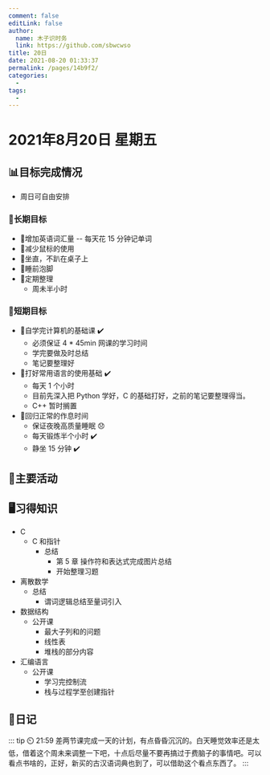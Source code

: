 ```yaml
---
comment: false
editLink: false
author: 
  name: 木子识时务
  link: https://github.com/sbwcwso
title: 20日
date: 2021-08-20 01:33:37
permalink: /pages/14b9f2/
categories: 
  - 
tags: 
  - 
---
```


# 2021年8月20日 星期五

## 📊目标完成情况

- 周日可自由安排

### 🐺长期目标

- 🚢增加英语词汇量 -- 每天花 15 分钟记单词
- 🚢减少鼠标的使用
- 🚢坐直，不趴在桌子上
- 🚢睡前泡脚
- 🚢定期整理
  - 周未半小时

### 🐆短期目标

- 🚗自学完计算机的基础课 ✔️
  - 必须保证 4 * 45min 网课的学习时间
  - 学完要做及时总结
  - 笔记要整理好
- 🚗打好常用语言的使用基础  ✔️
  - 每天 1 个小时
  - 目前先深入把 Python 学好，C 的基础打好，之前的笔记要整理得当。
  - C++ 暂时搁置
- 🚗回归正常的作息时间
  - 保证夜晚高质量睡眠 😞
  - 每天锻炼半个小时  ✔️
  - 静坐 15 分钟  ✔️

## 🏃主要活动

## 🖥️习得知识

- C
  - C 和指针
    - 总结
      - 第 5 章 操作符和表达式完成图片总结
      - 开始整理习题
- 离散数学
  - 总结
    - 谓词逻辑总结至量词引入
- 数据结构
  - 公开课
    - 最大子列和的问题
    - 线性表
    - 堆栈的部分内容
- 汇编语言
  - 公开课
    - 学习完控制流
    - 栈与过程学至创建指针

## 🤔日记

::: tip ⏲️ 21:59
差两节课完成一天的计划，有点昏昏沉沉的。白天睡觉效率还是太低，借着这个周未来调整一下吧，十点后尽量不要再搞过于费脑子的事情吧。可以看点书啥的，正好，新买的古汉语词典也到了，可以借助这个看点东西了。
:::

